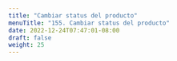 ```yaml
---
title: "Cambiar status del producto"
menuTitle: "155. Cambiar status del producto"
date: 2022-12-24T07:47:01-08:00
draft: false
weight: 25
---
```

